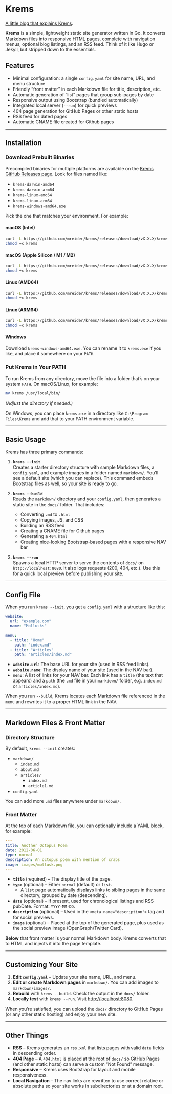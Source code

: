 # Krems

[A little blog that explains Krems](https://mreider.com/tech/krems-static-blog-generator/).

**Krems** is a simple, lightweight static site generator written in Go. It converts Markdown files into responsive HTML pages, complete with navigation menus, optional blog listings, and an RSS feed. Think of it like Hugo or Jekyll, but stripped down to the essentials.

## Features

- Minimal configuration: a single `config.yaml` for site name, URL, and menu structure
- Friendly “front matter” in each Markdown file for title, description, etc.
- Automatic generation of “list” pages that group sub-pages by date
- Responsive output using Bootstrap (bundled automatically)
- Integrated local server (`--run`) for quick previews
- 404 page generation for GitHub Pages or other static hosts
- RSS feed for dated pages
- Automatic CNAME file created for Github pages

---

## Installation

### Download Prebuilt Binaries

Precompiled binaries for multiple platforms are available on the [Krems GitHub Releases page](https://github.com/mreider/krems/releases). Look for files named like:

- `krems-darwin-amd64`
- `krems-darwin-arm64`
- `krems-linux-amd64`
- `krems-linux-arm64`
- `krems-windows-amd64.exe`
  
Pick the one that matches your environment. For example:

#### macOS (Intel)

```bash
curl -L https://github.com/mreider/krems/releases/download/vX.X.X/krems-darwin-amd64 -o krems
chmod +x krems
```

#### macOS (Apple Silicon / M1 / M2)

```bash
curl -L https://github.com/mreider/krems/releases/download/vX.X.X/krems-darwin-arm64 -o krems
chmod +x krems
```

#### Linux (AMD64)

```bash
curl -L https://github.com/mreider/krems/releases/download/vX.X.X/krems-linux-amd64 -o krems
chmod +x krems
```

#### Linux (ARM64)

```bash
curl -L https://github.com/mreider/krems/releases/download/vX.X.X/krems-linux-arm64 -o krems
chmod +x krems
```

#### Windows

Download `krems-windows-amd64.exe`. You can rename it to `krems.exe` if you like, and place it somewhere on your `PATH`.

### Put Krems in Your PATH

To run Krems from any directory, move the file into a folder that’s on your system `PATH`. On macOS/Linux, for example:

```bash
mv krems /usr/local/bin/
```
*(Adjust the directory if needed.)*

On Windows, you can place `krems.exe` in a directory like `C:\Program Files\Krems` and add that to your PATH environment variable.

---

## Basic Usage

Krems has three primary commands:

1. **`krems --init`**  
   Creates a starter directory structure with sample Markdown files, a `config.yaml`, and example images in a folder named `markdown/`. You’ll see a default site (which you can replace). This command embeds Bootstrap files as well, so your site is ready to go.

2. **`krems --build`**  
   Reads the `markdown/` directory and your `config.yaml`, then generates a static site in the `docs/` folder. That includes:  
   - Converting `.md` to `.html`  
   - Copying images, JS, and CSS  
   - Building an RSS feed
   - Creating a CNAME file for Github pages
   - Generating a `404.html`
   - Creating nice-looking Bootstrap-based pages with a responsive NAV bar

3. **`krems --run`**  
   Spawns a local HTTP server to serve the contents of `docs/` on `http://localhost:8080`. It also logs requests (200, 404, etc.). Use this for a quick local preview before publishing your site.

---

## Config File

When you run `krems --init`, you get a `config.yaml` with a structure like this:

```yaml
website:
  url: "example.com"
  name: "Mollusks"

menu:
  - title: "Home"
    path: "index.md"
  - title: "Articles"
    path: "articles/index.md"
```

- **`website.url`**: The base URL for your site (used in RSS feed links).  
- **`website.name`**: The display name of your site (used in the NAV bar).  
- **`menu`**: A list of links for your NAV bar. Each link has a `title` (the text that appears) and a `path` (the `.md` file in your `markdown/` folder, e.g. `index.md` or `articles/index.md`).

When you run `--build`, Krems locates each Markdown file referenced in the `menu` and rewrites it to a proper HTML link in the NAV.

---

## Markdown Files & Front Matter

### Directory Structure

By default, `krems --init` creates:

- `markdown/`  
  - `index.md`  
  - `about.md`  
  - `articles/`  
    - `index.md`  
    - `article1.md`  
- `config.yaml`

You can add more `.md` files anywhere under `markdown/`.  

### Front Matter

At the top of each Markdown file, you can optionally include a YAML block, for example:

```yaml
---
title: Another Octopus Poem
date: 2012-06-01
type: normal
description: An octopus poem with mention of crabs
image: images/mollusk.png
---
```

- **`title`** (required) – The display title of the page.  
- **`type`** (optional) – Either `normal` (default) or `list`.  
  - A `list` page automatically displays links to sibling pages in the same directory, grouped by date (descending).  
- **`date`** (optional) – If present, used for chronological listings and RSS pubDate. Format: `YYYY-MM-DD`.  
- **`description`** (optional) – Used in the `<meta name="description">` tag and for social previews.  
- **`image`** (optional) – Placed at the top of the generated page, plus used as the social preview image (OpenGraph/Twitter Card).  

**Below** that front matter is your normal Markdown body. Krems converts that to HTML and injects it into the page template.

---

## Customizing Your Site

1. **Edit `config.yaml`** – Update your site name, URL, and menu.  
2. **Edit or create Markdown pages** in `markdown/`. You can add images to `markdown/images/`.  
3. **Rebuild** with `krems --build`. Check the output in the `docs/` folder.  
4. **Locally test** with `krems --run`. Visit [http://localhost:8080](http://localhost:8080).  

When you’re satisfied, you can upload the `docs/` directory to GitHub Pages (or any other static hosting) and enjoy your new site.

---

## Other Things

- **RSS** – Krems generates an `rss.xml` that lists pages with valid `date` fields in descending order.  
- **404 Page** – A `404.html` is placed at the root of `docs/` so GitHub Pages (and other static hosts) can serve a custom “Not Found” message.  
- **Responsive** – Krems uses Bootstrap for layout and mobile responsiveness.  
- **Local Navigation** – The nav links are rewritten to use correct relative or absolute paths so your site works in subdirectories or at a domain root.

